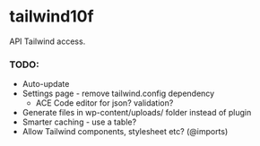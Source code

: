 # tailwind10f

API Tailwind access.

### TODO:
- Auto-update
- Settings page - remove tailwind.config dependency
  - ACE Code editor for json? validation?
- Generate files in wp-content/uploads/ folder instead of plugin
- Smarter caching - use a table?
- Allow Tailwind components, stylesheet etc? (@imports)
